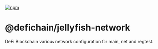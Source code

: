 [![npm](https://img.shields.io/npm/v/@defichain/jellyfish-network)](https://www.npmjs.com/package/@defichain/jellyfish-network/v/latest)

# @defichain/jellyfish-network

DeFi Blockchain various network configuration for main, net and regtest.
